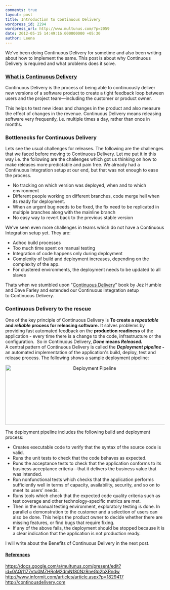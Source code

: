 ```yaml
---
comments: true
layout: post
title: Introduction to Continuous Delivery
wordpress_id: 2294
wordpress_url: http://www.multunus.com/?p=2059
date: 2012-05-15 14:49:16.000000000 +05:30
author: Leena
---
```

We've been doing Continuous Delivery for sometime and also been writing about how to implement the same. This post is about why Continuous Delivery is required and what problems does it solve.
<h3><strong><span style="text-decoration: underline;">What is Continuous Delivery</span></strong></h3>
Continuous Delivery is the process of being able to continuously deliver new versions of a software product to create a tight feedback loop between users and the project team—including the customer or product owner.

<!-- more -->

This helps to test new ideas and changes in the product and also measure the effect of changes in the revenue. Continuous Delivery means releasing software very frequently, i.e. multiple times a day, rather than once in months.
<h3><strong>Bottlenecks for Continuous Delivery</strong></h3>
<div>Lets see the usual challenges for releases. The following are the challenges that we faced before moving to Continuous Delivery. Let me put it in this way i.e. the following are the challenges which got us thinking on how to make releases more predictable and pain free. We already had a Continuous Integration setup at our end, but that was not enough to ease the process.</div>
<ul>
	<li>No tracking on which version was deployed, when and to which environment</li>
	<li>Different people working on different branches, code merge hell when its ready for deployment.</li>
	<li>When an urgent bug needs to be fixed, the fix need to be replicated in multiple branches along with the mainline branch</li>
	<li>No easy way to revert back to the previous stable version</li>
</ul>
We've seen even more challenges in teams which do not have a Continuous Integration setup yet. They are:
<ul>
	<li>Adhoc build processes</li>
	<li>Too much time spent on manual testing</li>
	<li>Integration of code happens only during deployment</li>
	<li>Complexity of build and deployment increases, depending on the complexity of the app.</li>
	<li>For clustered environments, the deployment needs to be updated to all slaves</li>
</ul>
<div>

Thats when we stumbled upon "<a href="http://www.informit.com/store/product.aspx?isbn=0321601912&amp;WT.DCSext.w_ptgrevartcl=Continuous+Delivery%3a+Reliable+Software+Releases+through+Build%2c+Test%2c+and+Deployment+Automation_1641923_ISBNTopCover">Continuous Delivery</a>" book by Jez Humble and Dave Farley and extended our Continuous Integration setup to Continuous Delivery.

</div>
<div>
<h3>Continuous Delivery to the rescue</h3>
One of the key principle of Continuous Delivery is <strong>To </strong><strong>create a <em>repeatable</em> and <em>reliable</em> process for releasing software.</strong> It solves problems by providing fast automated feedback on the <strong>production readiness</strong> of the application - every time there is a change to the code, infrastructure or the configuration.  So in Continuous Delivery, <strong><em>Done </em>means <em>Released.</em></strong>

</div>
<div>A central pattern of Continuous Delivery is called the <em><strong>Deployment pipeline - </strong></em>an automated implementation of the application's build, deploy, test and release process. The following shows a sample deployment pipeline:</div>
<p style="text-align: center;"><img class="aligncenter" style="border: none;" src="https://s3.amazonaws.com/multunus-cdimages/pipeline.png" alt="Deployment Pipeline" width="549" height="189" /></p>

<div>The deployment pipeline includes the following build and deployment process:</div>
<ul>
	<li>Creates executable code to verify that the syntax of the source code is valid.</li>
	<li>Runs the unit tests to check that the code behaves as expected.</li>
	<li>Runs the acceptance tests to check that the application conforms to its business acceptance criteria—that it delivers the business value that was intended.</li>
	<li>Run nonfunctional tests which checks that the application performs sufficiently well in terms of capacity, availability, security, and so on to meet its users’ needs.</li>
	<li>Runs tools which check that the expected code quality criteria such as test coverage and other technology-specific metrics are met.</li>
	<li>Then in the manual testing environment, exploratory testing is done. In parallel a demonstration to the customer and a selection of users can also be done. This helps the product owner to decide whether there are missing features, or find bugs that require fixing.</li>
	<li>If any of the above fails, the deployment should be stopped because it is a clear indication that the application is not production ready.</li>
</ul>
<div>I will write about the Benefits of Continuous Delivery in the next post.</div>
<h4><span style="text-decoration: underline;">References</span></h4>
<div><a href="https://docs.google.com/a/multunus.com/present/edit?id=0AQj1177vtu0MZHRoM2dmN180NzRneGp2bXRndw">https://docs.google.com/a/multunus.com/present/edit?id=0AQj1177vtu0MZHRoM2dmN180NzRneGp2bXRndw</a></div>
<div><a href="http://www.informit.com/articles/article.aspx?p=1829417" target="_blank">http://www.informit.com/articles/article.aspx?p=1829417</a></div>
<div><a href="http://continousdelivery.com" target="_blank">http://continousdelivery.com</a></div>
